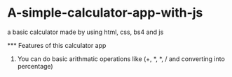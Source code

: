 # A-simple-calculator-app-with-js
 a basic calculator made by using html, css, bs4 and js
 
 
*** Features of this calculator app
1. You can do basic arithmatic operations like (+, *, *, / and converting into percentage)
